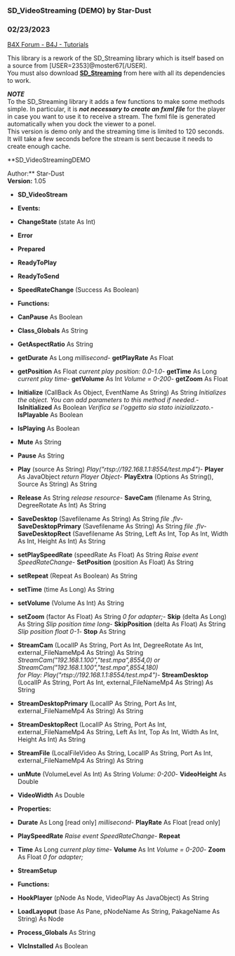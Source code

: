 ### SD_VideoStreaming (DEMO) by Star-Dust
### 02/23/2023
[B4X Forum - B4J - Tutorials](https://www.b4x.com/android/forum/threads/146285/)

This library is a rework of the SD\_Streaming library which is itself based on a source from [USER=2353]@moster67[/USER].  
You must also download [**SD\_Streaming**](https://www.b4x.com/android/forum/threads/sd_streamingdemo.146306/) from here with all its dependencies to work.  
  
***NOTE***  
To the SD\_Streaming library it adds a few functions to make some methods simple. In particular, it is ***not necessary to create an fxml file*** for the player in case you want to use it to receive a stream. The fxml file is generated automatically when you dock the viewer to a ponel.  
This version is demo only and the streaming time is limited to 120 seconds. It will take a few seconds before the stream is sent because it needs to create enough cache.  
  
**SD\_VideoStreamingDEMO  
  
Author:** Star-Dust  
**Version:** 1.05  

- **SD\_VideoStream**

- **Events:**

- **ChangeState** (state As Int)
- **Error**
- **Prepared**
- **ReadyToPlay**
- **ReadyToSend**
- **SpeedRateChange** (Success As Boolean)

- **Functions:**

- **CanPause** As Boolean
- **Class\_Globals** As String
- **GetAspectRatio** As String
- **getDurate** As Long
 *millisecond*- **getPlayRate** As Float
- **getPosition** As Float
*current play position: 0.0-1.0*- **getTime** As Long
*current play time*- **getVolume** As Int
 *Volume = 0-200*- **getZoom** As Float
- **Initialize** (CallBack As Object, EventName As String) As String
*Initializes the object. You can add parameters to this method if needed.*- **IsInitialized** As Boolean
*Verifica se l'oggetto sia stato inizializzato.*- **IsPlayable** As Boolean
- **IsPlaying** As Boolean
- **Mute** As String
- **Pause** As String
- **Play** (source As String)
 *Play("rtsp://192.168.1.1:8554/test.mp4")*- **Player** As JavaObject
 *return Player Object*- **PlayExtra** (Options As String(), Source As String) As String
- **Release** As String
 *release resource*- **SaveCam** (filename As String, DegreeRotate As Int) As String
- **SaveDesktop** (Savefilename As String) As String
 *file .flv*- **SaveDesktopPrimary** (Savefilename As String) As String
 *file .flv*- **SaveDesktopRect** (Savefilename As String, Left As Int, Top As Int, Width As Int, Height As Int) As String
- **setPlaySpeedRate** (speedRate As Float) As String
 *Raise event SpeedRateChange*- **SetPosition** (position As Float) As String
- **setRepeat** (Repeat As Boolean) As String
- **setTime** (time As Long) As String
- **setVolume** (Volume As Int) As String
- **setZoom** (factor As Float) As String
 *0 for adapter;*- **Skip** (delta As Long) As String
 *Slip position time long*- **SkipPosition** (delta As Float) As String
 *Slip position float 0-1*- **Stop** As String
- **StreamCam** (LocalIP As String, Port As Int, DegreeRotate As Int, external\_FileNameMp4 As String) As String
 *StreamCam("192.168.1.100","test.mpa",8554,0) or StreamCam("192.168.1.100","test.mpa",8554,180)  
 for Play: Play("rtsp://192.168.1.1:8554/test.mp4")*- **StreamDesktop** (LocalIP As String, Port As Int, external\_FileNameMp4 As String) As String
- **StreamDesktopPrimary** (LocalIP As String, Port As Int, external\_FileNameMp4 As String) As String
- **StreamDesktopRect** (LocalIP As String, Port As Int, external\_FileNameMp4 As String, Left As Int, Top As Int, Width As Int, Height As Int) As String
- **StreamFile** (LocalFileVideo As String, LocalIP As String, Port As Int, external\_FileNameMp4 As String) As String
- **unMute** (VolumeLevel As Int) As String
 *Volume: 0-200*- **VideoHeight** As Double
- **VideoWidth** As Double

- **Properties:**

- **Durate** As Long [read only]
 *millisecond*- **PlayRate** As Float [read only]
- **PlaySpeedRate**
 *Raise event SpeedRateChange*- **Repeat**
- **Time** As Long
*current play time*- **Volume** As Int
 *Volume = 0-200*- **Zoom** As Float
 *0 for adapter;*
- **StreamSetup**

- **Functions:**

- **HookPlayer** (pNode As Node, VideoPlay As JavaObject) As String
- **LoadLayoput** (base As Pane, pNodeName As String, PakageName As String) As Node
- **Process\_Globals** As String
- **VlcInstalled** As Boolean